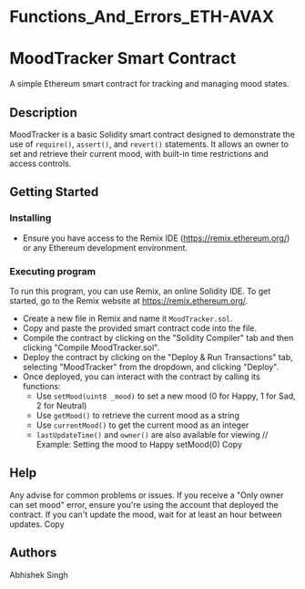 # Functions_And_Errors_ETH-AVAX
# MoodTracker Smart Contract

A simple Ethereum smart contract for tracking and managing mood states.

## Description

MoodTracker is a basic Solidity smart contract designed to demonstrate the use of `require()`, `assert()`, and `revert()` statements. It allows an owner to set and retrieve their current mood, with built-in time restrictions and access controls.

## Getting Started

### Installing

* Ensure you have access to the Remix IDE (https://remix.ethereum.org/) or any Ethereum development environment.

### Executing program

To run this program, you can use Remix, an online Solidity IDE. To get started, go to the Remix website at https://remix.ethereum.org/.

* Create a new file in Remix and name it `MoodTracker.sol`.
* Copy and paste the provided smart contract code into the file.
* Compile the contract by clicking on the "Solidity Compiler" tab and then clicking "Compile MoodTracker.sol".
* Deploy the contract by clicking on the "Deploy & Run Transactions" tab, selecting "MoodTracker" from the dropdown, and clicking "Deploy".
* Once deployed, you can interact with the contract by calling its functions:
  - Use `setMood(uint8 _mood)` to set a new mood (0 for Happy, 1 for Sad, 2 for Neutral)
  - Use `getMood()` to retrieve the current mood as a string
  - Use `currentMood()` to get the current mood as an integer
  - `lastUpdateTime()` and `owner()` are also available for viewing
// Example: Setting the mood to Happy
setMood(0)
Copy
## Help

Any advise for common problems or issues.
If you receive a "Only owner can set mood" error, ensure you're using the account that deployed the contract.
If you can't update the mood, wait for at least an hour between updates.
Copy
## Authors

Abhishek Singh
